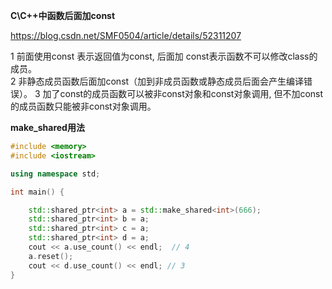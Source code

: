 
**C\C++中函数后面加const**

https://blog.csdn.net/SMF0504/article/details/52311207

1 前面使用const 表示返回值为const, 后面加 const表示函数不可以修改class的成员。  
2 非静态成员函数后面加const（加到非成员函数或静态成员后面会产生编译错误）。
3 加了const的成员函数可以被非const对象和const对象调用, 但不加const的成员函数只能被非const对象调用。

**make_shared用法**

```cpp
#include <memory>
#include <iostream>

using namespace std;

int main() {

    std::shared_ptr<int> a = std::make_shared<int>(666);
    std::shared_ptr<int> b = a;
    std::shared_ptr<int> c = a;
    std::shared_ptr<int> d = a;
    cout << a.use_count() << endl;  // 4
    a.reset();
    cout << d.use_count() << endl; // 3 
}
```
